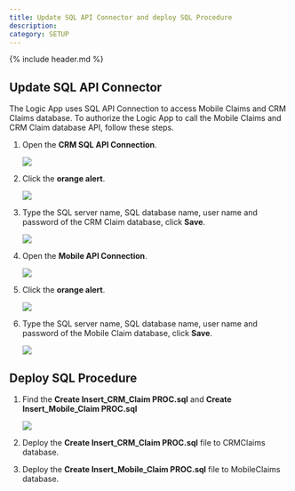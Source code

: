 ```yaml
---
title: Update SQL API Connector and deploy SQL Procedure
description:
category: SETUP
---
```


{% include header.md %}

## Update SQL API Connector

The Logic App uses SQL API Connection to access Mobile Claims and CRM Claims database. To authorize the Logic App to call the Mobile Claims and CRM Claim database API, follow these steps.
​
1. Open the **CRM SQL API Connection**.	

   ![]({{site.baseurl}}/img/deployment/azure-crm-sql-api-connection.png)

3. Click the **orange alert**.

   ![]({{site.baseurl}}/img/deployment/azure-crm-sql-api-connection-01.png)

4. Type the SQL server name, SQL database name, user name and password of the CRM Claim database, click **Save**.

   ![]({{site.baseurl}}/img/deployment/azure-crm-sql-api-connection-02.png)

5. Open the **Mobile API Connection**.	

   ![]({{site.baseurl}}/img/deployment/azure-mobile-sql-api-connection.png)

6. Click the **orange alert**.

   ![]({{site.baseurl}}/img/deployment/azure-mobile-sql-api-connection-01.png)

7. Type the SQL server name, SQL database name, user name and password of the Mobile Claim database, click **Save**.

   ![]({{site.baseurl}}/img/deployment/azure-mobile-sql-api-connection-02.png)


## Deploy SQL Procedure

1. Find the **Create Insert_CRM_Claim PROC.sql** and **Create Insert_Mobile_Claim PROC.sql**

   ![]({{site.baseurl}}/img/deployment/azure-sql-procedure.png)

2. Deploy the **Create Insert_CRM_Claim PROC.sql** file to CRMClaims database.

3. Deploy the **Create Insert_Mobile_Claim PROC.sql** file to MobileClaims database.

